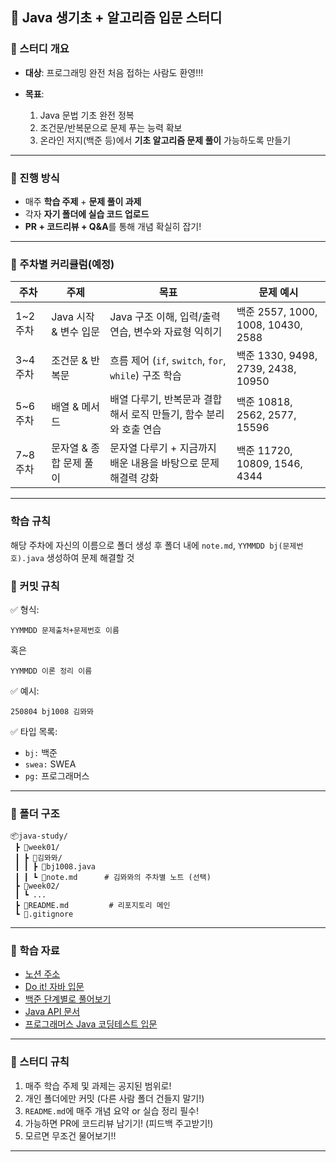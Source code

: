 ## 🐣 Java 생기초 + 알고리즘 입문 스터디

### 📌 스터디 개요

* **대상**: 프로그래밍 완전 처음 접하는 사람도 환영!!!
* **목표**:

  1. Java 문법 기초 완전 정복
  2. 조건문/반복문으로 문제 푸는 능력 확보
  3. 온라인 저지(백준 등)에서 **기초 알고리즘 문제 풀이** 가능하도록 만들기

---

### 📅 진행 방식

* 매주 **학습 주제** + **문제 풀이 과제**
* 각자 **자기 폴더에 실습 코드 업로드**
* **PR + 코드리뷰 + Q\&A**를 통해 개념 확실히 잡기!

---

### 🧠 주차별 커리큘럼(예정)

| 주차     | 주제              | 목표                                           | 문제 예시                            |
| ------ | --------------- | -------------------------------------------- | -------------------------------- |
| 1\~2주차 | Java 시작 & 변수 입문 | Java 구조 이해, 입력/출력 연습, 변수와 자료형 익히기            | 백준 2557, 1000, 1008, 10430, 2588 |
| 3\~4주차 | 조건문 & 반복문       | 흐름 제어 (`if`, `switch`, `for`, `while`) 구조 학습 | 백준 1330, 9498, 2739, 2438, 10950 |
| 5\~6주차 | 배열 & 메서드        | 배열 다루기, 반복문과 결합해서 로직 만들기, 함수 분리와 호출 연습       | 백준 10818, 2562, 2577, 15596      |
| 7\~8주차 | 문자열 & 종합 문제 풀이  | 문자열 다루기 + 지금까지 배운 내용을 바탕으로 문제 해결력 강화         | 백준 11720, 10809, 1546, 4344      |

---

### 학습 규칙
해당 주차에 자신의 이름으로 폴더 생성 후 폴더 내에 `note.md`, `YYMMDD bj(문제번호).java` 생성하여 문제 해결할 것

### 🧾 커밋 규칙

✅ 형식:

```
YYMMDD 문제출처+문제번호 이름
```
혹은
```
YYMMDD 이론 정리 이름
```


✅ 예시:

```
250804 bj1008 김뫄뫄
```

✅ 타입 목록:

* `bj:` 백준
* `swea:` SWEA
* `pg:` 프로그래머스
---

### 📁 폴더 구조

```
📦java-study/
 ┣ 📁week01/
 ┃ ┣ 📁김뫄뫄/            
 ┃ ┃ ┣ 📄bj1008.java
 ┃ ┃ ┗ 📄note.md      # 김뫄뫄의 주차별 노트 (선택)
 ┣ 📁week02/
 ┃ ┗ ...
 ┣ 📄README.md         # 리포지토리 메인
 ┗ 📄.gitignore
```

---

### 🧠 학습 자료

* [노션 주소](https://www.notion.so/23adba87319580da96dfc8ffbb5c4ebd)
* [Do it! 자바 입문](https://book.naver.com/bookdb/book_detail.nhn?bid=123456)
* [백준 단계별로 풀어보기](https://www.acmicpc.net/step)
* [Java API 문서](https://docs.oracle.com/javase/8/docs/api/)
* [프로그래머스 Java 코딩테스트 입문](https://school.programmers.co.kr/learn/challenges/browse?difficulty=1&languages=Java)

---

### 💪 스터디 규칙

1. 매주 학습 주제 및 과제는 공지된 범위로!
2. 개인 폴더에만 커밋 (다른 사람 폴더 건들지 말기!)
3. `README.md`에 매주 개념 요약 or 실습 정리 필수!
4. 가능하면 PR에 코드리뷰 남기기! (피드백 주고받기!)
5. 모르면 무조건 물어보기!!

---

